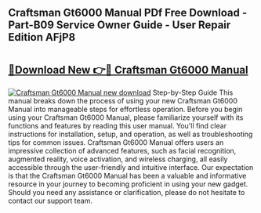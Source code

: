 ## Craftsman Gt6000 Manual PDf Free Download - Part-B09 Service Owner Guide - User Repair Edition AFjP8

# <h2><a href="http://bc36006.oget.top/?id=Craftsman+Gt6000+Manual">🔗Download New 👉🔴 Craftsman Gt6000 Manual</a></h2>

[![Craftsman Gt6000 Manual new download](https://i.imgur.com/5g1atiW.png)](http://bc36006.oget.top/?id=Craftsman+Gt6000+Manual)
Step-by-Step Guide This manual breaks down the process of using your new Craftsman Gt6000 Manual into manageable steps for effortless operation. Before you begin using your Craftsman Gt6000 Manual, please familiarize yourself with its functions and features by reading this user manual. You'll find clear instructions for installation, setup, and operation, as well as troubleshooting tips for common issues. Craftsman Gt6000 Manual offers users an impressive collection of advanced features, such as facial recognition, augmented reality, voice activation, and wireless charging, all easily accessible through the user-friendly and intuitive interface. Our expectation is that the Craftsman Gt6000 Manual has been a valuable and informative resource in your journey to becoming proficient in using your new gadget. Should you need any assistance or clarification, please do not hesitate to contact our support team.
